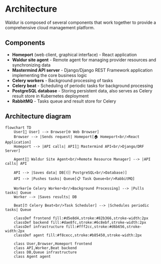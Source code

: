 # Architecture

Waldur is composed of several components that work together to provide a comprehensive cloud management platform.

## Components

- **Homeport** (web client, graphical interface) - React application
- **Waldur site agent** - Remote agent for managing provider resources and synchronizing data
- **Mastermind API server** - Django/Django REST Framework application implementing the core business logic
- **Celery workers** - Background processing of tasks
- **Celery beat** - Scheduling of periodic tasks for background processing
- **PostgreSQL database** - Storing persistent data, also serves as Celery result store in Kubernetes deployment
- **RabbitMQ** - Tasks queue and result store for Celery

## Architecture diagram

```mermaid
flowchart TD
    User[👤 User] --> Browser[🌐 Web Browser]
    Browser --> |Sends request| Homeport[🏠 Homeport<br/>React Application]
    Homeport --> |API calls| API[🔧 Mastermind API<br/>Django/DRF Server]
    
    Agent[🤖 Waldur Site Agent<br/>Remote Resource Manager] --> |API calls| API
    
    API --> |Saves data| DB[(🗄️ PostgreSQL<br/>Database)]
    API --> |Pushes tasks| Queue[📋 Task Queue<br/>RabbitMQ]
    
    Worker[⚙️ Celery Worker<br/>Background Processing] --> |Pulls tasks| Queue
    Worker --> |Saves results| DB
    
    Beat[⏰ Celery Beat<br/>Task Scheduler] --> |Schedules periodic tasks| Queue
    
    classDef frontend fill:#d5e8d4,stroke:#82b366,stroke-width:2px
    classDef backend fill:#dae8fc,stroke:#6c8ebf,stroke-width:2px
    classDef infrastructure fill:#fff2cc,stroke:#d6b656,stroke-width:2px
    classDef agent fill:#f8cecc,stroke:#b85450,stroke-width:2px
    
    class User,Browser,Homeport frontend
    class API,Worker,Beat backend
    class DB,Queue infrastructure
    class Agent agent
```
